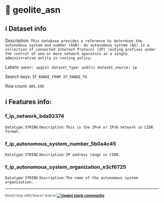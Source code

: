 # 📖 geolite_asn 
## ℹ️ Dataset info 
Description: `This database provides a reference to determine the autonomous system and number (ASN). An autonomous system (AS) is a collection of connected Internet Protocol (IP) routing prefixes under the control of one or more network operators as a single administrative entity in routing policy.` 

Labels: ` owner: upgini ` &nbsp;` dataset_type: public ` &nbsp;` dataset_source: ip ` &nbsp;

Search keys: 
` IP_RANGE_FROM ` &nbsp;` IP_RANGE_TO ` &nbsp;

Row count: `485,595` 

## ℹ️ Features info:

### f_ip_network_bda92374
`Datatype`: `STRING`
`Description`: `This is the IPv4 or IPv6 network in CIDR format. `

### f_ip_autonomous_system_number_5b0a4c45
`Datatype`: `STRING`
`Description`: `IP address range in CIDR.`

### f_ip_autonomous_system_organization_e3cf6725
`Datatype`: `STRING`
`Description`: `The name of the autonomous system organization.`



---

<span style="color:grey;font-weight:700;font-size:12px">
    Need help with Docs? Ask in
    <a href="https://4mlg.short.gy/join-upgini-community">
        <img alt="Upgini slack community" src="https://img.shields.io/badge/slack-@upgini-orange.svg?logo=slack">
    </a>
</span>